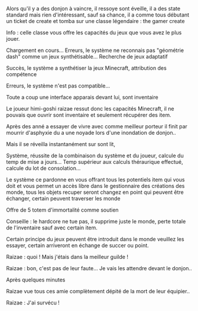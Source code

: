 
Alors qu'il y a des donjon à vaincre, il ressoye sont éveille, il a des state standard mais rien d'intéressant, sauf sa chance, il a comme tous débutant un ticket de create et tomba sur une classe légendaire : the gamer create 

Info : celle classe vous offre les capacités du jeux que vous avez le plus jouer.

Chargement en cours...
Erreurs, le système ne reconnais pas "géométrie dash" comme un jeux synthétisable... Recherche de jeux adaptatif 

Succès, le système a synthétiser la jeux Minecraft, attribution des compétence 

Erreurs, le système n'est pas compatible...

Toute a coup une interface apparais devant lui, sont inventaire 

Le joueur himi-goshi raizae ressut donc les capacités Minecraft, il ne pouvais que ouvrir sont inventaire et seulement récupérer des item.

Après des anné a essayer de vivre avec comme meilleur porteur il finit par mourrir d'asphyxie du a une noyade lors d'une inondation de donjon..

Mais il se réveilla instantanément sur sont lit,

Système, réussite de la combinaison du système et du joueur, calcule du temp de mise a jours...
Temp supérieur aux calculs théraurique effectué, calcule du lot de consolation... 

Le système ce pardonne en vous offrant tous les potentiels item qui vous doit et vous permet un accès libre dans le gestionnaire des créations des monde, tous les objets recuper seront changez en point qui peuvent être échanger, certain peuvent traverser les monde

Offre de 5 totem d'immortalité comme soutien 

Conseille : le hardcore ne tue pas, il supprime juste le monde, perte totale de l'inventaire sauf avec certain item.

Certain principe du jeux peuvent être introduit dans le monde veuillez les essayer, certain arriveront en échange de succer ou point.

Raizae : quoi ! Mais j'étais dans la meilleur guilde !

Raizae : bon, c'est pas de leur faute... Je vais les attendre devant le donjon..

Après quelques minutes 

Raizae vue tous ces amie complètement dépité de la mort de leur équipier..

Raizae : J'ai survécu !




